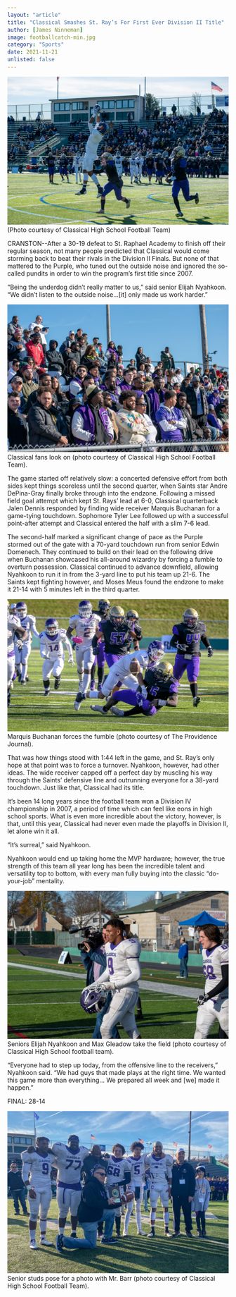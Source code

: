 ```yaml
---
layout: "article"
title: "Classical Smashes St. Ray’s For First Ever Division II Title"
author: [James Ninneman]
image: footballcatch-min.jpg
category: "Sports"
date: 2021-11-21
unlisted: false
---
```


![CHS Football Team](/assets/images/footballcatch-min.jpg)
<span>(Photo courtesy of Classical High School Football Team)</span>

CRANSTON--After a 30-19 defeat to St. Raphael Academy to finish off their regular season, not many people predicted that Classical would come storming back to beat their rivals in the Division II Finals. But none of that mattered to the Purple, who tuned out the outside noise and ignored the so-called pundits in order to win the program’s first title since 2007.

“Being the underdog didn’t really matter to us,” said senior Elijah Nyahkoon. “We didn’t listen to the outside noise...[it] only made us work harder.”


![CHS Football Team](/assets/images/footballaudience-min.jpg)
<span>Classical fans look on (photo courtesy of Classical High School Football Team).
</span>

The game started off relatively slow: a concerted defensive effort from both sides kept things scoreless until the second quarter, when Saints star Andre DePina-Gray finally broke through into the endzone. Following a missed field goal attempt which kept St. Rays’ lead at 6-0, Classical quarterback Jalen Dennis responded by finding wide receiver Marquis Buchanan for a game-tying touchdown. Sophomore Tyler Lee followed up with a successful point-after attempt and Classical entered the half with a slim 7-6 lead.

The second-half marked a significant change of pace as the Purple stormed out of the gate with a 70-yard touchdown run from senior Edwin Domenech. They continued to build on their lead on the following drive when Buchanan showcased his all-around wizardry by forcing a fumble to overturn possession. Classical continued to advance downfield, allowing Nyahkoon to run it in from the 3-yard line to put his team up 21-6. The Saints kept fighting however, and Moses Meus found the endzone to make it 21-14 with 5 minutes left in the third quarter.

![CHS Football Team](/assets/images/footballtackle-min.png)
<span>Marquis Buchanan forces the fumble (photo courtesy of The Providence Journal).</span>

That was how things stood with 1:44 left in the game, and St. Ray’s only hope at that point was to force a turnover. Nyahkoon, however, had other ideas. The wide receiver capped off a perfect day by muscling his way through the Saints’ defensive line and outrunning everyone for a 38-yard touchdown. Just like that, Classical had its title.

It’s been 14 long years since the football team won a Division IV championship in 2007, a period of time which can feel like eons in high school sports. What is even more incredible about the victory, however, is that, until this year, Classical had never even made the playoffs in Division II, let alone win it all. 

“It’s surreal,” said Nyahkoon.

Nyahkoon would end up taking home the MVP hardware; however, the true strength of this team all year long has been the incredible talent and versatility top to bottom, with every man fully buying into the classic “do-your-job” mentality. 

![CHS Football Team](/assets/images/footballcamera-min.jpg)
<span>Seniors Elijah Nyahkoon and Max Gleadow take the field (photo courtesy of Classical High School football team).
</span>

“Everyone had to step up today, from the offensive line to the receivers,” Nyahkoon said. “We had guys that made plays at the right time. We wanted this game more than everything... We prepared all week and [we] made it happen.”

FINAL: 28-14

![CHS Football Team](/assets/images/footballbarr-min.jpg)
<span>Senior studs pose for a photo with Mr. Barr (photo courtesy of Classical High School Football Team).
</span>
